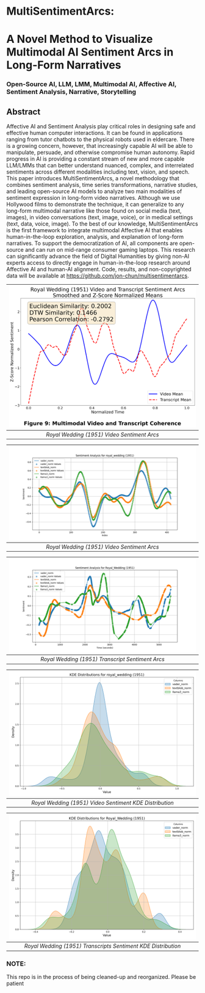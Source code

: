 #  MultiSentimentArcs: 
# A Novel Method to Visualize Multimodal AI Sentiment Arcs in Long-Form Narratives

### Open-Source AI, LLM, LMM, Multimodal AI, Affective AI, Sentiment Analysis, Narrative, Storytelling

## Abstract 

Affective AI and Sentiment Analysis play critical roles in designing safe and effective human
computer interactions. It can be found in applications ranging from tutor chatbots to the physical
robots used in eldercare. There is a growing concern, however, that increasingly capable AI will be
able to manipulate, persuade, and otherwise compromise human autonomy. Rapid progress in AI is
providing a constant stream of new and more capable LLM/LMMs that can better understand
nuanced, complex, and interrelated sentiments across different modalities including text, vision, and
speech. This paper introduces MultiSentimentArcs, a novel methodology that combines sentiment
analysis, time series transformations, narrative studies, and leading open-source AI models to analyze
two main modalities of sentiment expression in long-form video narratives. Although we use
Hollywood films to demonstrate the technique, it can generalize to any long-form multimodal
narrative like those found on social media (text, images), in video conversations (text, image, voice),
or in medical settings (text, data, voice, image). To the best of our knowledge, MultiSentimentArcs is
the first framework to integrate multimodal Affective AI that enables human-in-the-loop exploration,
analysis, and explanation of long-form narratives. To support the democratization of AI, all
components are open-source and can run on mid-range consumer gaming laptops. This research can
significantly advance the field of Digital Humanities by giving non-AI experts access to directly
engage in human-in-the-loop research around Affective AI and human-AI alignment. Code, results,
and non-copyrighted data will be available at https://github.com/jon-chun/multisentimentarcs.

| ![Royal Wedding Coherence between Video and Transcript](/data/plots/musical/royal_wedding_1951_coherence_video_transcript.png) | 
|:--:| 
| *Royal Wedding (1951) Video Sentiment Arcs* |

| ![Royal Wedding Video Sentiment Arcs](/data/plots/musical/royal_wedding_1951_sma10_plot.png) | 
|:--:| 
| *Royal Wedding (1951) Video Sentiment Arcs* |


| ![Royal Wedding Transcript Sentiment Arcs](/data/transcripts_plots/musical/Royal_Wedding_1951_sma10_plot.png) | 
|:--:| 
| *Royal Wedding (1951) Transcript Sentiment Arcs* |


| ![Royal Wedding Video Sentiment KDE Distribution](/data/plots/musical/royal_wedding_1951_kde_plot.png) | 
|:--:| 
| *Royal Wedding (1951) Video Sentiment KDE Distribution* |

| ![Royal Wedding Transcript Sentiment KDE Distribution](/data/transcripts_plots/musical/Royal_Wedding_1951_kde_plot.png) | 
|:--:| 
| *Royal Wedding (1951) Transcripts Sentiment KDE Distribution* |


### NOTE:
This repo is in the process of being cleaned-up and reorganized. Please be patient  
